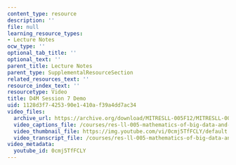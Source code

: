 ```yaml
---
content_type: resource
description: ''
file: null
learning_resource_types:
- Lecture Notes
ocw_type: ''
optional_tab_title: ''
optional_text: ''
parent_title: Lecture Notes
parent_type: SupplementalResourceSection
related_resources_text: ''
resource_index_text: ''
resourcetype: Video
title: D4M Session 7 Demo
uid: 1128d3f7-4253-90e1-410a-f39a4dd7ac34
video_files:
  archive_url: https://archive.org/download/MITRESLL-005F12/MITRESLL-005F12_L07_Demo_7_300k.mp4
  video_captions_file: /courses/res-ll-005-mathematics-of-big-data-and-machine-learning-january-iap-2020/e89a7434b68b5b2a90270248cf6791c8_0cmj5TfFCLY.vtt
  video_thumbnail_file: https://img.youtube.com/vi/0cmj5TfFCLY/default.jpg
  video_transcript_file: /courses/res-ll-005-mathematics-of-big-data-and-machine-learning-january-iap-2020/a74ea446c7ed06d33c31643dc83c7fc6_0cmj5TfFCLY.pdf
video_metadata:
  youtube_id: 0cmj5TfFCLY
---
```

